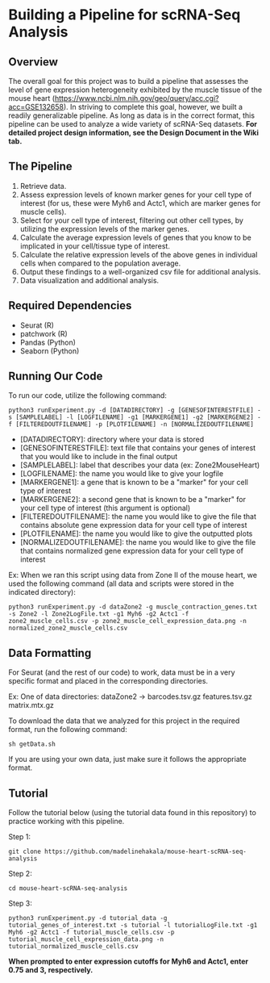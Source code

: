 # Building a Pipeline for scRNA-Seq Analysis

## Overview
The overall goal for this project was to build a pipeline that assesses the level of gene expression heterogeneity exhibited by the muscle tissue of the mouse heart (https://www.ncbi.nlm.nih.gov/geo/query/acc.cgi?acc=GSE132658). In striving to complete this goal, however, we built a readily generalizable pipeline. As long as data is in the correct format, this pipeline can be used to analyze a wide variety of scRNA-Seq datasets. 
**For detailed project design information, see the Design Document in the Wiki tab.**

## The Pipeline
1. Retrieve data.
2. Assess expression levels of known marker genes for your cell type of interest (for us, these were Myh6 and Actc1, which are marker genes for muscle cells).
3. Select for your cell type of interest, filtering out other cell types, by utilizing the expression levels of the marker genes.
4. Calculate the average expression levels of genes that you know to be implicated in your cell/tissue type of interest.
5. Calculate the relative expression levels of the above genes in individual cells when compared to the population average.
6. Output these findings to a well-organized csv file for additional analysis.
7. Data visualization and additional analysis.

## Required Dependencies
- Seurat (R)
- patchwork (R)
- Pandas (Python)
- Seaborn (Python)

## Running Our Code
To run our code, utilize the following command:
```
python3 runExperiment.py -d [DATADIRECTORY] -g [GENESOFINTERESTFILE] -s [SAMPLELABEL] -l [LOGFILENAME] -g1 [MARKERGENE1] -g2 [MARKERGENE2] -f [FILTEREDOUTFILENAME] -p [PLOTFILENAME] -n [NORMALIZEDOUTFILENAME]
```
- [DATADIRECTORY]: directory where your data is stored
- [GENESOFINTERESTFILE]: text file that contains your genes of interest that you would like to include in the final output
- [SAMPLELABEL]: label that describes your data (ex: Zone2MouseHeart)
- [LOGFILENAME]: the name you would like to give your logfile
- [MARKERGENE1]: a gene that is known to be a "marker" for your cell type of interest
- [MARKERGENE2]: a second gene that is known to be a "marker" for your cell type of interest (this argument is optional)
- [FILTEREDOUTFILENAME]: the name you would like to give the file that contains absolute gene expression data for your cell type of interest
- [PLOTFILENAME]: the name you would like to give the outputted plots
- [NORMALIZEDOUTFILENAME]: the name you would like to give the file that contains normalized gene expression data for your cell type of interest

Ex: When we ran this script using data from Zone II of the mouse heart, we used the following command (all data and scripts were stored in the indicated directory):
```
python3 runExperiment.py -d dataZone2 -g muscle_contraction_genes.txt -s Zone2 -l Zone2LogFile.txt -g1 Myh6 -g2 Actc1 -f zone2_muscle_cells.csv -p zone2_muscle_cell_expression_data.png -n normalized_zone2_muscle_cells.csv
```
## Data Formatting
For Seurat (and the rest of our code) to work, data must be in a very specific format and placed in the corresponding directories. 

Ex: One of data directories:
dataZone2 -> barcodes.tsv.gz features.tsv.gz matrix.mtx.gz

To download the data that we analyzed for this project in the required format, run the following command:
```
sh getData.sh
```
If you are using your own data, just make sure it follows the appropriate format.

## Tutorial
Follow the tutorial below (using the tutorial data found in this repository) to practice working with this pipeline.

Step 1:
```
git clone https://github.com/madelinehakala/mouse-heart-scRNA-seq-analysis
```

Step 2:
```
cd mouse-heart-scRNA-seq-analysis
```

Step 3:
```
python3 runExperiment.py -d tutorial_data -g tutorial_genes_of_interest.txt -s tutorial -l tutorialLogFile.txt -g1 Myh6 -g2 Actc1 -f tutorial_muscle_cells.csv -p tutorial_muscle_cell_expression_data.png -n tutorial_normalized_muscle_cells.csv
```
**When prompted to enter expression cutoffs for Myh6 and Actc1, enter 0.75 and 3, respectively.**

